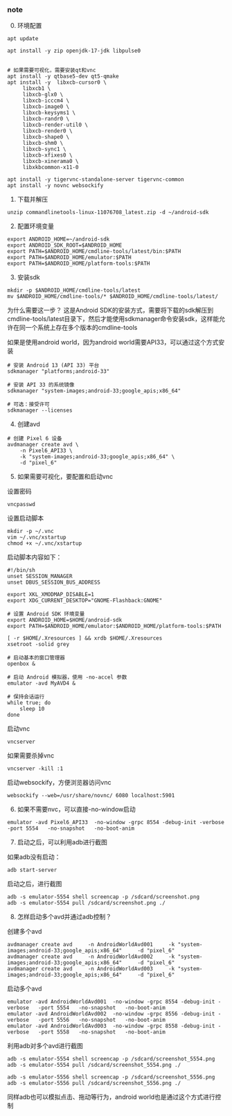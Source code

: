 ### note


0. 环境配置
```
apt update

apt install -y zip openjdk-17-jdk libpulse0


# 如果需要可视化，需要安装qt和vnc
apt install -y qtbase5-dev qt5-qmake
apt install -y  libxcb-cursor0 \
     libxcb1 \
     libxcb-glx0 \
     libxcb-icccm4 \
     libxcb-image0 \
     libxcb-keysyms1 \
     libxcb-randr0 \
     libxcb-render-util0 \
     libxcb-render0 \
     libxcb-shape0 \
     libxcb-shm0 \
     libxcb-sync1 \
     libxcb-xfixes0 \
     libxcb-xinerama0 \
     libxkbcommon-x11-0

apt install -y tigervnc-standalone-server tigervnc-common
apt install -y novnc websockify
```


1. 下载并解压
```
unzip commandlinetools-linux-11076708_latest.zip -d ~/android-sdk
```

2. 配置环境变量
```
export ANDROID_HOME=~/android-sdk
export ANDROID_SDK_ROOT=$ANDROID_HOME
export PATH=$ANDROID_HOME/cmdline-tools/latest/bin:$PATH
export PATH=$ANDROID_HOME/emulator:$PATH
export PATH=$ANDROID_HOME/platform-tools:$PATH
```
3. 安装sdk
```
mkdir -p $ANDROID_HOME/cmdline-tools/latest 
mv $ANDROID_HOME/cmdline-tools/* $ANDROID_HOME/cmdline-tools/latest/
```
为什么需要这一步？
这是Android SDK的安装方式，需要将下载的sdk解压到cmdline-tools/latest目录下，然后才能使用sdkmanager命令安装sdk，这样能允许在同一个系统上存在多个版本的cmdline-tools

如果是使用android world，因为android world需要API33，可以通过这个方式安装
```
# 安装 Android 13 (API 33) 平台
sdkmanager "platforms;android-33"

# 安装 API 33 的系统镜像
sdkmanager "system-images;android-33;google_apis;x86_64"

# 可选：接受许可
sdkmanager --licenses
```

4. 创建avd
```
# 创建 Pixel 6 设备
avdmanager create avd \
    -n Pixel6_API33 \
    -k "system-images;android-33;google_apis;x86_64" \
    -d "pixel_6"
```

5. 如果需要可视化，要配置和启动vnc

设置密码
```
vncpasswd
```
设置启动脚本
```
mkdir -p ~/.vnc
vim ~/.vnc/xstartup
chmod +x ~/.vnc/xstartup
```
启动脚本内容如下：
```
#!/bin/sh
unset SESSION_MANAGER
unset DBUS_SESSION_BUS_ADDRESS

export XKL_XMODMAP_DISABLE=1
export XDG_CURRENT_DESKTOP="GNOME-Flashback:GNOME"

# 设置 Android SDK 环境变量
export ANDROID_HOME=$HOME/android-sdk
export PATH=$ANDROID_HOME/emulator:$ANDROID_HOME/platform-tools:$PATH

[ -r $HOME/.Xresources ] && xrdb $HOME/.Xresources
xsetroot -solid grey

# 启动基本的窗口管理器
openbox &

# 启动 Android 模拟器，使用 -no-accel 参数
emulator -avd MyAVD4 &

# 保持会话运行
while true; do
    sleep 10
done
```

启动vnc
```
vncserver
```
如果需要杀掉vnc
```
vncserver -kill :1
```

启动websockify，方便浏览器访问vnc
```
websockify --web=/usr/share/novnc/ 6080 localhost:5901
```

6. 如果不需要nvc，可以直接-no-window启动
```
emulator -avd Pixel6_API33  -no-window -grpc 8554 -debug-init -verbose   -port 5554   -no-snapshot   -no-boot-anim
```

7. 启动之后，可以利用adb进行截图

如果adb没有启动：
```
adb start-server
```
启动之后，进行截图

```
adb -s emulator-5554 shell screencap -p /sdcard/screenshot.png
adb -s emulator-5554 pull /sdcard/screenshot.png ./
```

8. 怎样启动多个avd并通过adb控制？

创建多个avd
```
avdmanager create avd     -n AndroidWorldAvd001     -k "system-images;android-33;google_apis;x86_64"     -d "pixel_6"
avdmanager create avd     -n AndroidWorldAvd002     -k "system-images;android-33;google_apis;x86_64"     -d "pixel_6"
avdmanager create avd     -n AndroidWorldAvd003     -k "system-images;android-33;google_apis;x86_64"     -d "pixel_6"
```
启动多个avd
```
emulator -avd AndroidWorldAvd001  -no-window -grpc 8554 -debug-init -verbose   -port 5554   -no-snapshot   -no-boot-anim
emulator -avd AndroidWorldAvd002  -no-window -grpc 8556 -debug-init -verbose   -port 5556   -no-snapshot   -no-boot-anim
emulator -avd AndroidWorldAvd003  -no-window -grpc 8558 -debug-init -verbose   -port 5558   -no-snapshot   -no-boot-anim
```
利用adb对多个avd进行截图
```
adb -s emulator-5554 shell screencap -p /sdcard/screenshot_5554.png
adb -s emulator-5554 pull /sdcard/screenshot_5554.png ./

adb -s emulator-5556 shell screencap -p /sdcard/screenshot_5556.png
adb -s emulator-5556 pull /sdcard/screenshot_5556.png ./
```
同样adb也可以模拟点击、拖动等行为，android world也是通过这个方式进行控制





